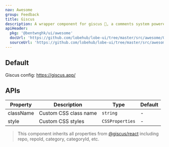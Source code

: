 ```yaml
---
nav: Awesome
group: Feedback
title: Giscus
description: A wrapper component for giscus 💎, a comments system powered by GitHub Discussions.
apiHeader:
  pkg: '@bentwnghk/ui/awesome'
  docUrl: 'https://github.com/lobehub/lobe-ui/tree/master/src/awesome/Giscus/index.md'
  sourceUrl: 'https://github.com/lobehub/lobe-ui/tree/master/src/awesome/Giscus/index.tsx'
---
```


## Default

Giscus config: <https://giscus.app/>

<code src="./demos/index.tsx" nopadding></code>

## APIs

| Property  | Description           | Type            | Default |
| --------- | --------------------- | --------------- | ------- |
| className | Custom CSS class name | `string`        | -       |
| style     | Custom CSS styles     | `CSSProperties` | -       |

> This component inherits all properties from [@giscus/react](https://github.com/giscus/giscus-component) including repo, repoId, category, categoryId, etc.
